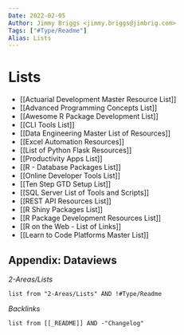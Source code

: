 ```yaml
---
Date: 2022-02-05
Author: Jimmy Briggs <jimmy.briggs@jimbrig.com>
Tags: ["#Type/Readme"]
Alias: Lists
---
```


# Lists

-   [[Actuarial Development Master Resource List]]
-   [[Advanced Programming Concepts List]]
-   [[Awesome R Package Development List]]
-   [[CLI Tools List]]
-   [[Data Engineering Master List of Resources]]
-   [[Excel Automation Resources]]
-   [[List of Python Flask Resources]]
-   [[Productivity Apps List]]
-   [[R - Database Packages List]]
-   [[Online Developer Tools List]]
-   [[Ten Step GTD Setup List]]
-   [[SQL Server List of Tools and Scripts]]
-   [[REST API Resources List]]
-   [[R Shiny Packages List]]
-   [[R Package Development Resources List]]
-   [[R on the Web - List of Links]]
-   [[Learn to Code Platforms Master List]]


## Appendix: Dataviews

*2-Areas/Lists*

```dataview
list from "2-Areas/Lists" AND !#Type/Readme
```

*Backlinks*

```dataview
list from [[_README]] AND -"Changelog"
```